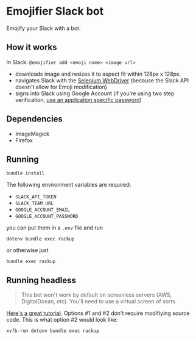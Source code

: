 # Emojifier Slack bot

Emojify your Slack with a bot.

## How it works

In Slack: `@emojifier add <emoji name> <image url>`

- downloads image and resizes it to aspect fit within 128px x 128px.
- navigates Slack with the [Selenium WebDriver](http://www.seleniumhq.org/projects/webdriver/) (because the Slack API doesn't allow for Emoji modification)
- signs into Slack using Google Account (if you're using two step verification, [use an application specific password](https://support.google.com/accounts/answer/185833))


## Dependencies

- ImageMagick
- Firefox

## Running

`bundle install`

The following environment variables are required:

- `SLACK_API_TOKEN`
- `SLACK_TEAM_URL`
- `GOOGLE_ACCOUNT_EMAIL`
- `GOOGLE_ACCOUNT_PASSWORD`

you can put them in a `.env` file and run

`dotenv bundle exec rackup`

or otherwise just

`bundle exec rackup`

## Running headless

> This bot won't work by default on screenless servers (AWS, DigitalOcean, etc). You'll need to use a virtual screen of sorts.

[Here's a great tutorial](http://elementalselenium.com/tips/38-headless). Options #1 and #2 don't require modifiying source code. This is what option #2 would look like:

`xvfb-run dotenv bundle exec rackup`
